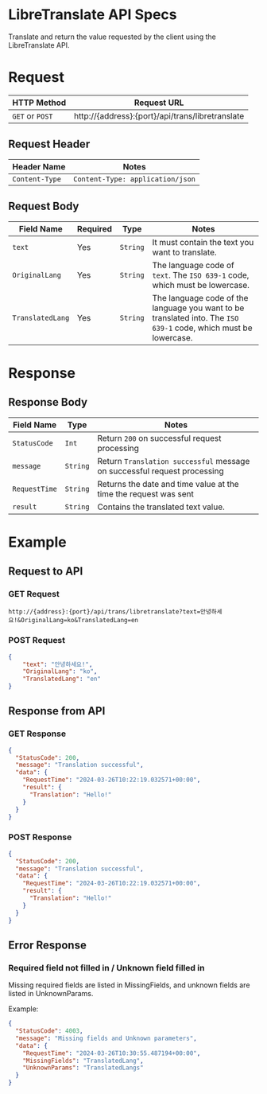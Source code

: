 # LibreTranslate API Specs
Translate and return the value requested by the client using the LibreTranslate API.

# Request
| HTTP Method | Request URL |
|-------------|-------------|
| `GET` or `POST` | http://{address}:{port}/api/trans/libretranslate |

## Request Header
| Header Name | Notes |
|-------------|-------|
| `Content-Type` | `Content-Type: application/json` |

## Request Body
| Field Name | Required | Type | Notes |
|------------|----------|------|-------|
| `text` | Yes | `String` | It must contain the text you want to translate. |
| `OriginalLang` | Yes | `String` | The language code of `text`. The `ISO 639-1` code, which must be lowercase. |
| `TranslatedLang` | Yes | `String` | The language code of the language you want to be translated into. The `ISO 639-1` code, which must be lowercase. |

# Response
## Response Body
| Field Name | Type | Notes |
|------------|----------|------|
| `StatusCode` | `Int` | Return `200` on successful request processing |
| `message` | `String` | Return `Translation successful` message on successful request processing |
| `RequestTime` | `String` | Returns the date and time value at the time the request was sent |
| `result` | `String` | Contains the translated text value. |

# Example
## Request to API
### GET Request
```url
http://{address}:{port}/api/trans/libretranslate?text=안녕하세요!&OriginalLang=ko&TranslatedLang=en
```

### POST Request
```json
{
    "text": "안녕하세요!",
    "OriginalLang": "ko",
    "TranslatedLang": "en"
}
```

## Response from API
### GET Response
```json
{
  "StatusCode": 200,
  "message": "Translation successful",
  "data": {
    "RequestTime": "2024-03-26T10:22:19.032571+00:00",
    "result": {
      "Translation": "Hello!"
    }
  }
}
```

### POST Response
```json
{
  "StatusCode": 200,
  "message": "Translation successful",
  "data": {
    "RequestTime": "2024-03-26T10:22:19.032571+00:00",
    "result": {
      "Translation": "Hello!"
    }
  }
}
```

## Error Response
### Required field not filled in / Unknown field filled in
Missing required fields are listed in MissingFields, and unknown fields are listed in UnknownParams.

Example:
```json
{
  "StatusCode": 4003,
  "message": "Missing fields and Unknown parameters",
  "data": {
    "RequestTime": "2024-03-26T10:30:55.487194+00:00",
    "MissingFields": "TranslatedLang",
    "UnknownParams": "TranslatedLangs"
  }
}
```